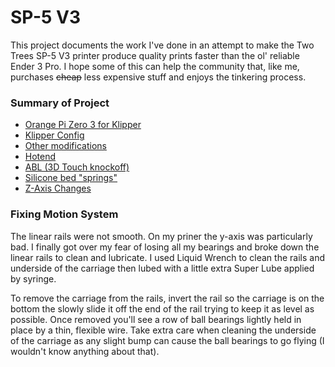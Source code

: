 # SP-5 V3

This project documents the work I've done in an attempt to make the Two Trees SP-5 V3 printer produce quality prints faster than the ol' reliable Ender 3 Pro. I hope some of this can help the community that, like me, purchases ~~cheap~~ less expensive stuff and enjoys the tinkering process.

### Summary of Project

- [Orange Pi Zero 3 for Klipper](/Orange%20Pi%20Zero%203/)
- [Klipper Config](/Klipper%20Config/)
- [Other modifications](/Other%20Modifications/)
 - [Hotend](/Other%20Modifications#v6-cheap-clone-hotend)
 - [ABL (3D Touch knockoff)](#automatic-bed-leveling-and-probing)
 - [Silicone bed "springs"](#springs)
 - [Z-Axis Changes](#z-axis)


### Fixing Motion System

The linear rails were not smooth. On my priner the y-axis was particularly bad.  I finally got over my fear of losing all my bearings and broke down the linear rails to clean and lubricate.  I used Liquid Wrench to clean the rails and underside of the carriage then lubed with a little extra Super Lube applied by syringe.

To remove the carriage from the rails, invert the rail so the carriage is on the bottom the slowly slide it off the end of the rail trying to keep it as level as possible.  Once removed you'll see a row of ball bearings lightly held in place by a thin, flexible wire.  Take extra care when cleaning the underside of the carriage as any slight bump can cause the ball bearings to go flying (I wouldn't know anything about that).
